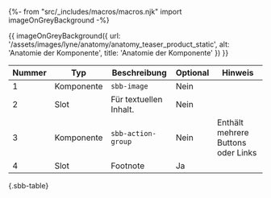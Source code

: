 
{%- from "src/_includes/macros/macros.njk" import imageOnGreyBackground -%}

{{ imageOnGreyBackground({
  url: '/assets/images/lyne/anatomy/anatomy_teaser_product_static',
  alt: 'Anatomie der Komponente',
  title: 'Anatomie der Komponente'
}) }}

<sbb-table-wrapper>

|Nummer|Typ|Beschreibung|Optional|Hinweis|
|------|---|------------|--------|-------|
|1|Komponente|`sbb-image`|Nein||
|2|Slot|Für textuellen Inhalt.|Nein||
|3|Komponente|`sbb-action-group`|Nein|Enthält mehrere Buttons oder Links|
|4|Slot|Footnote|Ja||


{.sbb-table}

</sbb-table-wrapper>
